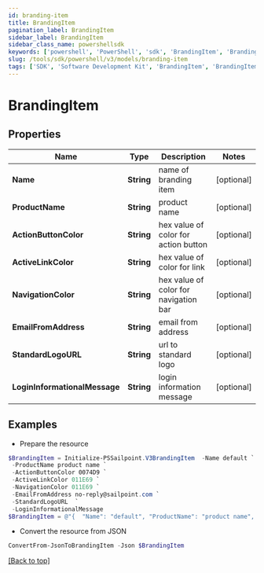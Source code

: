 ```yaml
---
id: branding-item
title: BrandingItem
pagination_label: BrandingItem
sidebar_label: BrandingItem
sidebar_class_name: powershellsdk
keywords: ['powershell', 'PowerShell', 'sdk', 'BrandingItem', 'BrandingItem'] 
slug: /tools/sdk/powershell/v3/models/branding-item
tags: ['SDK', 'Software Development Kit', 'BrandingItem', 'BrandingItem']
---
```



# BrandingItem

## Properties

Name | Type | Description | Notes
------------ | ------------- | ------------- | -------------
**Name** | **String** | name of branding item | [optional] 
**ProductName** | **String** | product name | [optional] 
**ActionButtonColor** | **String** | hex value of color for action button | [optional] 
**ActiveLinkColor** | **String** | hex value of color for link | [optional] 
**NavigationColor** | **String** | hex value of color for navigation bar | [optional] 
**EmailFromAddress** | **String** | email from address | [optional] 
**StandardLogoURL** | **String** | url to standard logo | [optional] 
**LoginInformationalMessage** | **String** | login information message | [optional] 

## Examples

- Prepare the resource
```powershell
$BrandingItem = Initialize-PSSailpoint.V3BrandingItem  -Name default `
 -ProductName product name `
 -ActionButtonColor 0074D9 `
 -ActiveLinkColor 011E69 `
 -NavigationColor 011E69 `
 -EmailFromAddress no-reply@sailpoint.com `
 -StandardLogoURL  `
 -LoginInformationalMessage 
$BrandingItem = @"{  "Name": "default", "ProductName": "product name", "ActionButtonColor": "0074D9", "ActiveLinkColor": "011E69", "NavigationColor": "011E69", "EmailFromAddress": "no-reply@sailpoint.com", "StandardLogoURL": "", "LoginInformationalMessage": "" }"@
```

- Convert the resource from JSON
```powershell
ConvertFrom-JsonToBrandingItem -Json $BrandingItem
```


[[Back to top]](#) 

